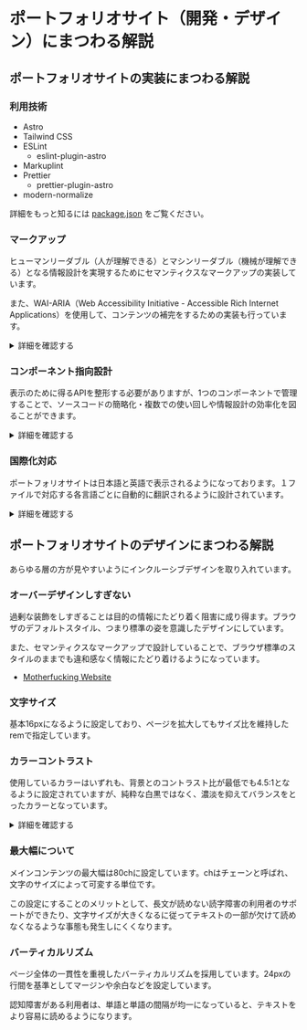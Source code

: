 # ポートフォリオサイト（開発・デザイン）にまつわる解説

## ポートフォリオサイトの実装にまつわる解説

### 利用技術
- Astro
- Tailwind CSS
- ESLint
  - eslint-plugin-astro
- Markuplint
- Prettier
  - prettier-plugin-astro
- modern-normalize

詳細をもっと知るには [package.json](https://github.com/yamanoku/yamanoku.github.io/blob/dev/package.json) をご覧ください。

### マークアップ
ヒューマンリーダブル（人が理解できる）とマシンリーダブル（機械が理解できる）となる情報設計を実現するためにセマンティクスなマークアップの実装しています。

また、WAI-ARIA（Web Accessibility Initiative - Accessible Rich Internet Applications）を使用して、コンテンツの補完をするための実装も行っています。

<details>
<summary>詳細を確認する</summary>

```astro
<section id="basic" aria-labelledby="basic-heading">
  <h2 id="basic-heading">{t("heading.basic")}</h2>
</section>
```
aria-labelledbyとsection要素を紐付けることで記事間を移動するときにユーザを支援します。

- [Accessible Name Guidance by Role - Providing Accessible Names and Descriptions | APG | WAI | W3C](https://www.w3.org/WAI/ARIA/apg/practices/names-and-descriptions/#x5-6-accessible-name-guidance-by-role)
</details>

### コンポーネント指向設計

表示のために得るAPIを整形する必要がありますが、1つのコンポーネントで管理することで、ソースコードの簡略化・複数での使い回しや情報設計の効率化を図ることができます。

<details>
<summary>詳細を確認する</summary>

たとえばスライド一覧のリストでは以下コンポーネントを使ってレンダリングしています。

```astro
<ul>
  {
    list.map(listItem => (
      <li>
        {listItem.datetime && (
          <span class="time">{dateStirngReplace(listItem.datetime)} - </span>
        )}
        {listItem.url ? (
          <GlobalLinkComponent link={listItem} />
        ) : (
          listItem.title
        )}
      </li>
    ))
  }
</ul>
```

[GlobalListComponent.astro](https://github.com/yamanoku/yamanoku.github.io/blob/dev/src/components/global/GlobalListComponent.astro)
</details>

### 国際化対応
ポートフォリオサイトは日本語と英語で表示されるようになっております。１ファイルで対応する各言語ごとに自動的に翻訳されるように設計されています。

<details>
<summary>詳細を確認する</summary>

翻訳される各言語をディレクトリごとで管理しています。

```
src/i18n
├── en
│   └── dictionary.ts // 英語
└──ja
    └── dictionary.ts // 日本語
```

`useTranslations` を使用して対応するキーと一致した場合、翻訳された文言が表示されます。

```astro
---
import { useTranslations } from "../../../i18n/util";
const t = useTranslations(Astro);
---
<h2 id="contact-heading">{t("heading.contact")}</h2>
<!-- 日本語： <h2 id="contact-heading">連絡先</h2> -->
```

特定の言語のみに表示する場合などのレンダリング処理も可能となっています。

日本語ではない場合に表示される条件式は以下のようになっています。

```astro
---
const lang = getLanguageFromURL(Astro.url.pathname);
---
{lang === "en" && <em>Sorry, Japanese text only</em>}
```
</details>

## ポートフォリオサイトのデザインにまつわる解説
あらゆる層の方が見やすいようにインクルーシブデザインを取り入れています。

### オーバーデザインしすぎない
過剰な装飾をしすぎることは目的の情報にたどり着く阻害に成り得ます。ブラウザのデフォルトスタイル、つまり標準の姿を意識したデザインにしています。

また、セマンティクスなマークアップで設計していることで、ブラウザ標準のスタイルのままでも違和感なく情報にたどり着けるようになっています。

- [Motherfucking Website](https://motherfuckingwebsite.com/)

### 文字サイズ
基本16pxになるように設定しており、ページを拡大してもサイズ比を維持したremで指定しています。

### カラーコントラスト
使用しているカラーはいずれも、背景とのコントラスト比が最低でも4.5:1となるように設定されていますが、純粋な白黒ではなく、濃淡を抑えてバランスをとったカラーとなっています。

<details>
<summary>詳細を確認する</summary>

共通で使用できるよう、以下カスタム・プロパティ（CSS変数）を使用して指定しています。

| design_token | value |
| ------------ | ----- |
| `var(--y-black-base)` | rgb(21, 32, 43) |
| `var(--y-white-base)` | rgb(255, 255, 255) |
| `var(--y-white-low)` | rgb(210, 210, 210) |
| `var(--y-white-medium)` | rgba(163, 163, 163) |
| `var(--y-blue-low)` | rgb(90, 190, 255) |
| `var(--y-blue-medium)` | rgb(18, 122, 200) |
| `var(--y-purple-medium)` | rgb(220, 100, 220) |

また、OSの設定によりますが、ダークモード（目に優しい暗い色調）にも対応しています。

- [yama-normalize - npm](https://www.npmjs.com/package/yama-normalize)
</details>

### 最大幅について
メインコンテンツの最大幅は80chに設定しています。chはチェーンと呼ばれ、文字のサイズによって可変する単位です。

この設定にすることのメリットとして、長文が読めない読字障害の利用者のサポートができたり、文字サイズが大きくなるに従ってテキストの一部が欠けて読めなくなるような事態も発生しにくくなります。

### バーティカルリズム

ページ全体の一貫性を重視したバーティカルリズムを採用しています。24pxの行間を基準としてマージンや余白などを設定しています。

認知障害がある利用者は、単語と単語の間隔が均一になっていると、テキストをより容易に読めるようになります。
